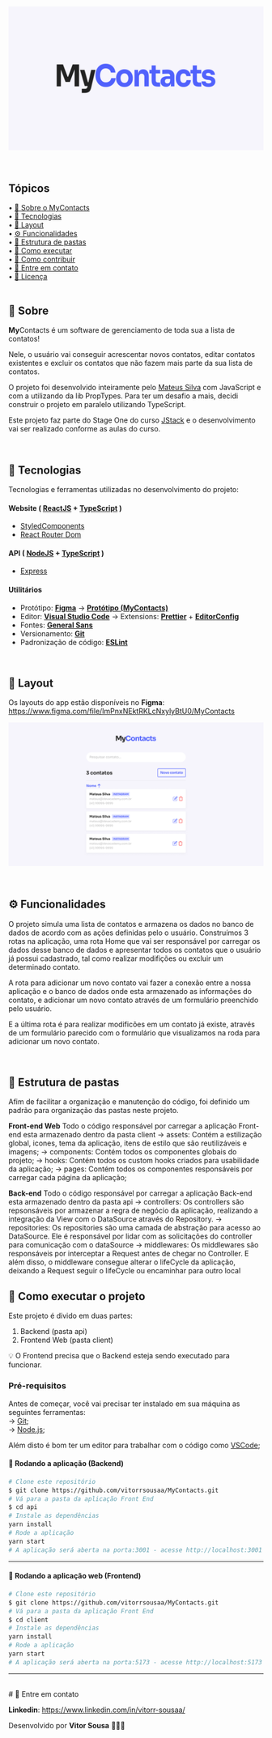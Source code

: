 <p align="center">
  <img src="./.github/banner-logo.png" alt="MyContacts" />
</p>

<br />

## Tópicos

<div>
 • <a href="#-sobre-o-MyContacts"> 📱 Sobre o MyContacts</a> </br>
 • <a href="#-tecnologias"> 🚀 Tecnologias</a> </br>
 • <a href="#-layout"> 🎨 Layout</a> </br>
 • <a href="#-funcionalidades">⚙️ Funcionalidades</a> </br>
 • <a href="#-estrutura-de-pastas">📂 Estrutura de pastas</a> </br>
 • <a href="#-como-executar-o-projeto">🚀 Como executar</a> </br>
 • <a href="#-como-contribuir">💭 Como contribuir</a> </br>
 • <a href="#-entre-em-contato">📮 Entre em contato</a> </br>
 • <a href="#user-content--licença">📝 Licença</a></br>
</div>

<br />

## 📱 Sobre

**My**Contacts é um software de gerenciamento de toda sua a lista de contatos!

Nele, o usuário vai conseguir acrescentar novos contatos, editar contatos existentes e excluir os contatos que não fazem mais parte da sua lista de contatos.

O projeto foi desenvolvido inteiramente pelo [Mateus Silva](https://www.linkedin.com/in/mateusilva/) com JavaScript e com a utilizando da lib PropTypes. Para ter um desafio a mais, decidi construir o projeto em paralelo utilizando TypeScript.

Este projeto faz parte do Stage One do curso [JStack](https://jstack.com.br/) e o desenvolvimento vai ser realizado conforme as aulas do curso.

<br />

## 🚀 Tecnologias

Tecnologias e ferramentas utilizadas no desenvolvimento do projeto:

#### **Website** ( [ReactJS](https://reactjs.org/) + [TypeScript](https://www.typescriptlang.org/) )

-  [StyledComponents](https://styled-components.com/)
-  [React Router Dom](https://reactrouter.com/en/main)

#### **API** ( [NodeJS](https://nodejs.org/en/) + [TypeScript](https://www.typescriptlang.org/) )

-  [Express](https://expressjs.com/pt-br/)

#### **Utilitários**

-  Protótipo: **[Figma](https://www.figma.com/)** → **[Protótipo (MyContacts)](https://www.figma.com/file/ImPnxNEktRKLcNxylyBtU0/MyContacts)**
-  Editor: **[Visual Studio Code](https://code.visualstudio.com/)** → Extensions: **[Prettier](https://prettier.io/)** + **[EditorConfig](https://editorconfig.org/)**
-  Fontes: **[General Sans](https://fonts.google.com/specimen/Sora)**
-  Versionamento: **[Git](https://git-scm.com)**
-  Padronização de código: **[ESLint](https://eslint.org/)**

<br />

## 🎨 Layout

Os layouts do app estão disponíveis no **Figma**: https://www.figma.com/file/ImPnxNEktRKLcNxylyBtU0/MyContacts

<p align="center">
  <img src="./.github/layout.png" alt="WAITERAPP" />
</p>

<br />

## ⚙️ Funcionalidades

O projeto simula uma lista de contatos e armazena os dados no banco de dados de acordo com as ações definidas pelo o usuário. Construímos 3 rotas na aplicação, uma rota Home que vai ser responsável por carregar os dados desse banco de dados e apresentar todos os contatos que o usuário já possui cadastrado, tal como realizar modifições ou excluir um determinado contato.

A rota para adicionar um novo contato vai fazer a conexão entre a nossa aplicação e o banco de dados onde esta armazenado as informações do contato, e adicionar um novo contato através de um formulário preenchido pelo usuário.

E a última rota é para realizar modificões em um contato já existe, através de um formulário parecido com o formulário que visualizamos na roda para adicionar um novo contato.

<br />

## 📂 Estrutura de pastas

Afim de facilitar a organização e manutenção do código, foi definido um padrão para organização das pastas neste projeto.

**Front-end Web**
Todo o código responsável por carregar a aplicação Front-end esta armazenado dentro da pasta client
→ assets: Contém a estilização global, icones, tema da aplicação, itens de estilo que são reutilizáveis e imagens;
→ components: Contém todos os componentes globais do projeto;
→ hooks: Contém todos os custom hooks criados para usabilidade da aplicação;
→ pages: Contém todos os componentes responsáveis por carregar cada página da aplicação;

**Back-end**
Todo o código responsável por carregar a aplicação Back-end esta armazenado dentro da pasta api
→ controllers: Os controllers são repsonsáveis por armazenar a regra de negócio da aplicação, realizando a integração da View com o DataSource através do Repository.
→ repositories: Os repositories são uma camada de abstração para acesso ao DataSource. Ele é responsável por lidar com as solicitações do controller para comunicação com o dataSource
→ middlewares: Os middlewares são responsáveis por interceptar a Request antes de chegar no Controller. E além disso, o middleware consegue alterar o lifeCycle da aplicação, deixando a Request seguir o lifeCycle ou encaminhar para outro local

## 🚀 Como executar o projeto

Este projeto é divido em duas partes:

1. Backend (pasta api)
2. Frontend Web (pasta client)

💡 O Frontend precisa que o Backend esteja sendo executado para funcionar.

### Pré-requisitos

Antes de começar, você vai precisar ter instalado em sua máquina as seguintes ferramentas: <br />
→ [Git](https://git-scm.com);<br />
→ [Node.js](https://nodejs.org/en/);<br />

Além disto é bom ter um editor para trabalhar com o código como [VSCode](https://code.visualstudio.com/);

#### 🎲 Rodando a aplicação (Backend)

```bash
# Clone este repositório
$ git clone https://github.com/vitorrsousaa/MyContacts.git
# Vá para a pasta da aplicação Front End
$ cd api
# Instale as dependências
yarn install
# Rode a aplicação
yarn start
# A aplicação será aberta na porta:3001 - acesse http://localhost:3001
```

---

#### 🧭 Rodando a aplicação web (Frontend)

```bash
# Clone este repositório
$ git clone https://github.com/vitorrsousaa/MyContacts.git
# Vá para a pasta da aplicação Front End
$ cd client
# Instale as dependências
yarn install
# Rode a aplicação
yarn start
# A aplicação será aberta na porta:5173 - acesse http://localhost:5173
```

---

<br />
# 📮 Entre em contato

**Linkedin**: https://www.linkedin.com/in/vitorr-sousaa/

Desenvolvido por **Vitor Sousa** 👋🏻🧑
